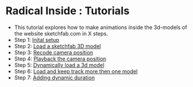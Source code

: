 # Radical Inside : Tutorials

- This tutorial explores how to make animations inside the 3d-models of the website sketchfab.com in X steps.
- Step 1: [Inital setup](https://github.com/palletorsson/cryptogam/tree/master/sketchfab/tutorial/step_1)
- Step 2: [Load a sketchfab 3D model](https://github.com/palletorsson/cryptogam/tree/master/sketchfab/tutorial/step_2)
- Step 3: [Recode camera position](https://github.com/palletorsson/cryptogam/tree/master/sketchfab/tutorial/step_3)
- Step 4: [Playback the camera position](https://github.com/palletorsson/cryptogam/tree/master/sketchfab/tutorial/step_4)
- Step 5: [Dynamically load a 3d model](https://github.com/palletorsson/cryptogam/tree/master/sketchfab/tutorial/step_5)
- Step 6: [Load and keep track more then one model](https://github.com/palletorsson/cryptogam/tree/master/sketchfab/tutorial/step_6)
- Step 7: [Adding dynamic duration](https://github.com/palletorsson/cryptogam/tree/master/sketchfab/tutorial/step_6)


